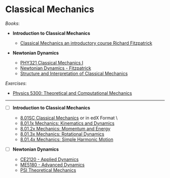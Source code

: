 # Classical Mechanics

_Books_:

- **Introduction to Classical Mechanics**

  - [Classical Mechanics an introductory course Richard Fitzpatrick](https://farside.ph.utexas.edu/teaching/301/lectures/lectures.html)

- **Newtonian Dynamics**
  - [PHY321 Classical Mechanics I](https://mhjensen.github.io/Physics321/doc/LectureNotes/_build/html/intro.html)
  - [Newtonian Dynamics - Fitzpatrick](https://farside.ph.utexas.edu/teaching/336k/Newton/index.html)
  - [Structure and Interpretation of Classical Mechanics](https://tgvaughan.github.io/sicm/toc.html)

_Exercises_:

- [Physics 5300: Theoretical and Computational Mechanics](https://furnstahl.github.io/5300-JB/about.html)

---

- [ ] **Introduction to Classical Mechanics**

  - [8.01SC Classical Mechanics](https://ocw.mit.edu/courses/8-01sc-classical-mechanics-fall-2016/)
    or in edX Format \
  - [8.01.1x Mechanics: Kinematics and Dynamics](https://openlearninglibrary.mit.edu/courses/course-v1:MITx+8.01.1x+3T2018/about)
  - [8.01.2x Mechanics: Momentum and Energy](https://openlearninglibrary.mit.edu/courses/course-v1:MITx+8.01.2x+3T2018/about)
  - [8.01.3x Mechanics: Rotational Dynamics](https://openlearninglibrary.mit.edu/courses/course-v1:MITx+8.01.3x+1T2019/about)
  - [8.01.4x Mechanics: Simple Harmonic Motion](https://openlearninglibrary.mit.edu/courses/course-v1:MITx+8.01.4x+1T2019/about)

- [ ] **Newtonian Dynamics**
  - [CE2120 - Applied Dynamics](https://cooperrc.github.io/engineering-dynamics/intro.html)
  - [ME5180 - Advanced Dynamics](https://cooperrc.github.io/advanced-dynamics/intro.html)
  - [PSI Theoretical Mechanics](https://psi-online.perimeterinstitute.ca/courses/theoretical-mechanics)
